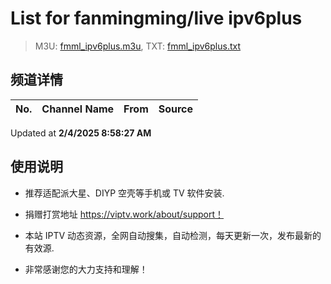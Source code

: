 # List for **fanmingming/live ipv6plus**

> M3U: [fmml_ipv6plus.m3u](./fmml_ipv6plus.m3u ), TXT: [fmml_ipv6plus.txt](./txt/fmml_ipv6plus.txt )

## 频道详情

| No. | Channel Name | From | Source |
| --- | ------------ | ---- | ------ |


Updated at **2/4/2025 8:58:27 AM**

## 使用说明

- 推荐适配派大星、DIYP 空壳等手机或 TV 软件安装.

- 捐赠打赏地址 <https://viptv.work/about/support！>

- 本站 IPTV 动态资源，全网自动搜集，自动检测，每天更新一次，发布最新的有效源.

- 非常感谢您的大力支持和理解！
